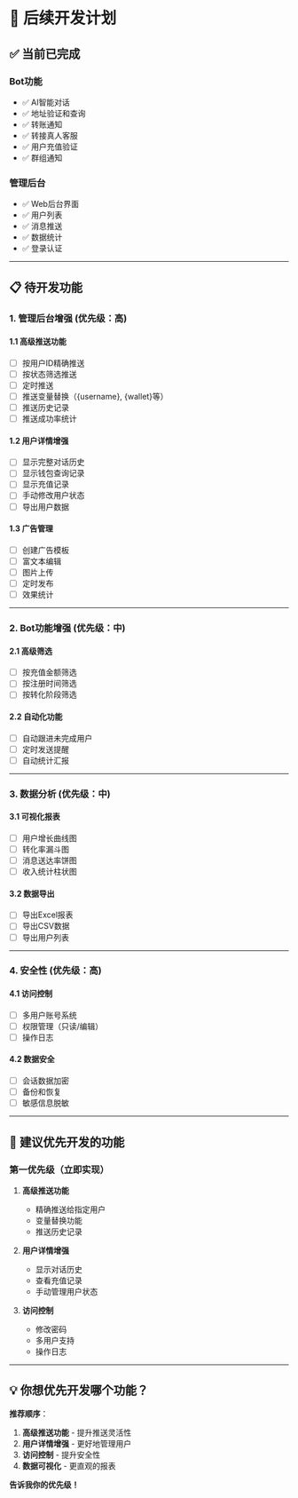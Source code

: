 # 🚀 后续开发计划

## ✅ 当前已完成

### Bot功能
- ✅ AI智能对话
- ✅ 地址验证和查询
- ✅ 转账通知
- ✅ 转接真人客服
- ✅ 用户充值验证
- ✅ 群组通知

### 管理后台
- ✅ Web后台界面
- ✅ 用户列表
- ✅ 消息推送
- ✅ 数据统计
- ✅ 登录认证

---

## 📋 待开发功能

### 1. 管理后台增强 (优先级：高)

#### 1.1 高级推送功能
- [ ] 按用户ID精确推送
- [ ] 按状态筛选推送
- [ ] 定时推送
- [ ] 推送变量替换（{username}, {wallet}等）
- [ ] 推送历史记录
- [ ] 推送成功率统计

#### 1.2 用户详情增强
- [ ] 显示完整对话历史
- [ ] 显示钱包查询记录
- [ ] 显示充值记录
- [ ] 手动修改用户状态
- [ ] 导出用户数据

#### 1.3 广告管理
- [ ] 创建广告模板
- [ ] 富文本编辑
- [ ] 图片上传
- [ ] 定时发布
- [ ] 效果统计

---

### 2. Bot功能增强 (优先级：中)

#### 2.1 高级筛选
- [ ] 按充值金额筛选
- [ ] 按注册时间筛选
- [ ] 按转化阶段筛选

#### 2.2 自动化功能
- [ ] 自动跟进未完成用户
- [ ] 定时发送提醒
- [ ] 自动统计汇报

---

### 3. 数据分析 (优先级：中)

#### 3.1 可视化报表
- [ ] 用户增长曲线图
- [ ] 转化率漏斗图
- [ ] 消息送达率饼图
- [ ] 收入统计柱状图

#### 3.2 数据导出
- [ ] 导出Excel报表
- [ ] 导出CSV数据
- [ ] 导出用户列表

---

### 4. 安全性 (优先级：高)

#### 4.1 访问控制
- [ ] 多用户账号系统
- [ ] 权限管理（只读/编辑）
- [ ] 操作日志

#### 4.2 数据安全
- [ ] 会话数据加密
- [ ] 备份和恢复
- [ ] 敏感信息脱敏

---

## 🎯 建议优先开发的功能

### 第一优先级（立即实现）

1. **高级推送功能**
   - 精确推送给指定用户
   - 变量替换功能
   - 推送历史记录

2. **用户详情增强**
   - 显示对话历史
   - 查看充值记录
   - 手动管理用户状态

3. **访问控制**
   - 修改密码
   - 多用户支持
   - 操作日志

---

## 💡 你想优先开发哪个功能？

**推荐顺序**：
1. **高级推送功能** - 提升推送灵活性
2. **用户详情增强** - 更好地管理用户
3. **访问控制** - 提升安全性
4. **数据可视化** - 更直观的报表

**告诉我你的优先级！**

